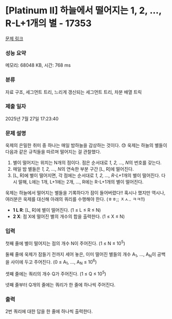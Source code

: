 # [Platinum II] 하늘에서 떨어지는 1, 2, ..., R-L+1개의 별 - 17353 

[문제 링크](https://www.acmicpc.net/problem/17353) 

### 성능 요약

메모리: 68048 KB, 시간: 768 ms

### 분류

자료 구조, 세그먼트 트리, 느리게 갱신되는 세그먼트 트리, 차분 배열 트릭

### 제출 일자

2025년 7월 27일 17:23:40

### 문제 설명

<p>욱제의 은밀한 취미 중 하나는 매일 밤하늘을 감상하는 것이다. 😓 욱제는 하늘의 별들이 다음과 같은 규칙들을 따르며 떨어지는 걸 관찰했다.</p>

<ol>
	<li>별이 떨어지는 위치는 N개의 점이다. 점은 순서대로 <em>1, 2, ..., N</em>의 번호를 갖는다.</li>
	<li>매일 밤 별들은 <em>1, 2, ..., N</em>의 연속한 부분 구간 [L, R]에 떨어진다.</li>
	<li>[L, R]에 별이 떨어지면, 각 점에는 순서대로 <em>1, 2, ..., R-L+1</em>개의 별이 떨어진다. 다시 말해, L에는 1개, L+1에는 2개, ..., R에는 R-L+1개의 별이 떨어진다.</li>
</ol>

<p>욱제는 하늘에서 떨어지는 별들을 기록하다가 잠이 들어버렸다!! 혹시나 했지만 역시나, 여러분은 욱제를 대신해 아래의 쿼리를 수행해야 한다. (ㅎㅎ;; ㅈㅅ.. ㅋㅋ!!)</p>

<ul>
	<li><strong>1 L R</strong>: [L, R]에 별이 떨어진다. (1 ≤ L ≤ R ≤ N)</li>
	<li><strong>2 X</strong>: 점 X에 떨어진 별의 개수의 합을 출력한다. (1 ≤ X ≤ N)</li>
</ul>

### 입력 

 <p>첫째 줄에 별이 떨어지는 점의 개수 N이 주어진다. (1 ≤ N ≤ 10<sup>5</sup>)</p>

<p>둘째 줄에 욱제가 잠들기 전까지 세어 놓은, 이미 떨어진 별들의 개수 A<sub>1</sub>, ..., A<sub>N</sub>이 공백을 사이에 두고 주어진다. (0 ≤ A<sub>1</sub>, ..., A<sub>N</sub> ≤ 10<sup>6</sup>)</p>

<p>셋째 줄에는 쿼리의 개수 Q가 주어진다. (1 ≤ Q ≤ 10<sup>5</sup>)</p>

<p>넷째 줄부터 Q개의 줄에는 쿼리가 한 줄에 하나씩 주어진다.</p>

### 출력 

 <p>2번 쿼리에 대한 답을 한 줄에 하나씩 출력한다.</p>


